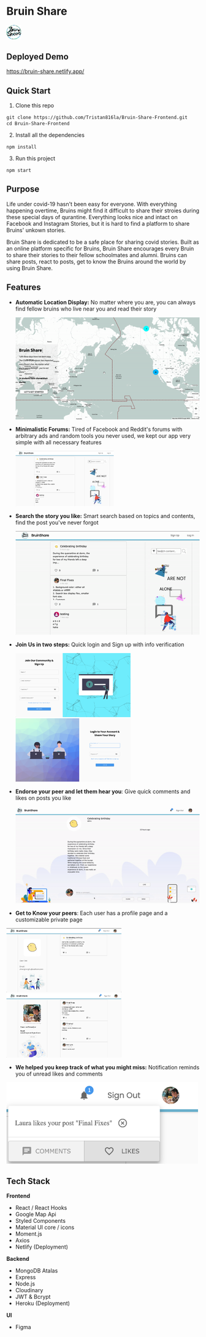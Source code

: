 # Bruin Share
<img src="./public/logo.png" alt="logo" style="zoom:15%;" width= "250"/>



## Deployed Demo

https://bruin-share.netlify.app/



## Quick Start

1. Clone this repo

```
git clone https://github.com/Tristan816la/Bruin-Share-Frontend.git
cd Bruin-Share-Frontend
```
2. Install all the dependencies

```
npm install
```
3. Run this project

```
npm start
```



## Purpose

Life under covid-19 hasn't been easy for everyone. With everything happening overtime, Bruins might find it difficult to share their stroies during these special days of qurantine. Everything looks nice and intact on Facebook and Instagram Stories, but it is hard to find a platform to share Bruins' unkown stories.

Bruin Share is dedicated to be a safe place for sharing covid stories. Built as an online platform specific for Bruins, Bruin Share encourages every Bruin to share their stories to their fellow schoolmates and alumni. Bruins can share posts, react to posts, get to know the Bruins around the world by using Bruin Share.



## Features

- **Automatic Location Display:** No matter where you are, you can always find fellow bruins who live near you and read their story

  <img src="./demo/landing.gif" alt="landing" style="zoom:80%;"/>



- **Minimalistic Forums:** Tired of Facebook and Reddit's forums with arbitrary ads and random tools you never used, we kept our app very simple with all necessary features

  <img src="./demo/public.png" alt="image-20201206105700875" style="zoom:25%;"/>



- **Search the story you like:** Smart search based on topics and contents, find the post you've never forgot

  <img src="./demo/search.gif" alt="search" style="zoom:100%;" />



- **Join Us in two steps:** Quick login and Sign up with info verification

  <p float="left">
    <img src="./demo/signup.png" alt="signup" width="300" />
    <img src="./demo/login.png" alt="login" width="300"  />
  </p>

- **Endorse your peer and let them hear you**: Give quick comments and likes on posts you like

  <img src="./demo/post.gif" alt="post"  />



- **Get to Know your peers**: Each user has a profile page and a customizable private page

<p float="left">
  <img src="./demo/profile.png" width="300"/>
  <img src="./demo/private.png"  width="300"/>
</p>

- **We helped you keep track of what you might miss:** Notification reminds you of unread likes and comments

<img src="./demo/notification.png" alt="notification" width="500"/>





## Tech Stack

**Frontend**

- React / React Hooks
- Google Map Api
- Styled Components 
- Material UI core / icons
- Moment.js
- Axios
- Netlify (Deployment)



**Backend**

- MongoDB Atalas
- Express
- Node.js
- Cloudinary
- JWT & Bcrypt
- Heroku (Deployment)



**UI**

- Figma
